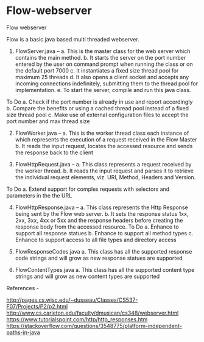 # Flow-webserver

Flow webserver

Flow is a basic java based multi threaded webserver.

1.	FlowServer.java – 
a.	This is the master class for the web server which contains the main method.
b.	It starts the server on the port number entered by the user on command prompt when running the class or on the default port 7000
c.	It instantiates a fixed size thread pool for maximum 25 threads
d.	It also opens a client socket and accepts any incoming connections indefinitely, submitting them to the thread pool for implementation. 
e.	To start the server, compile and run this java class.

To Do
a.	Check if the port number is already in use and report accordingly
b.	Compare the benefits or using a cached thread pool instead of a fixed size thread pool
c.	Make use of external configuration files to accept the port number and max thread size

2.	FlowWorker.java – 
a.	This is the worker thread class each instance of which represents the execution of a request received in the Flow Master 
b.	It reads the input request, locates the accessed resource and sends the response back to the client 

3.	FlowHttpRequest.java – 
a.	This class represents a request received by the worker thread.
b.	It reads the input request and parses it to retrieve the individual request elements, viz. URI, Method, Headers and Version.

To Do
a.	Extend support for complex requests with selectors and parameters in the the URL 

4.	FlowHttpResponse.java – 
a.	This class represents the Http Response being sent by the Flow web server.
b.	It sets the response status 1xx, 2xx, 3xx, 4xx or 5xx and the response headers before creating the response body from the accessed resource.
To Do
a.	Enhance to support all response statues
b.	Enhance to support all method types
c.	Enhance to support access to all file types and directory access 
5.	FlowResponseCodes.java
a.	This class has all the supported response code strings and will grow as new response statues are supported

6.	FlowContentTypes.java
a.	This class has all the supported content type strings and will grow as new content types are supported

References -

http://pages.cs.wisc.edu/~dusseau/Classes/CS537-F07/Projects/P2/p2.html
http://www.cs.carleton.edu/faculty/dmusican/cs348/webserver.html
https://www.tutorialspoint.com/http/http_responses.htm
https://stackoverflow.com/questions/3548775/platform-independent-paths-in-java




